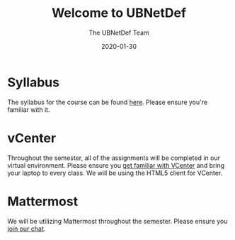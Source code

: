 ﻿---
date: "2020-01-30"
title: "Welcome to UBNetDef"

course: "Systems Security"
semester: "Spring"
year: 2020
author: "The UBNetDef Team"

slug: "Welcome to UBNetDef"
navbar_active_link: "lectures"

summary: |
  Hello, World. Welcome to UBNetDef 2020.

slides: "/slides/spring2020/SysSecIntro.pdf"

has_page: true
---

# Syllabus
The syllabus for the course can be found [here](/courses/syssec/). Please ensure you're familiar with it.

# vCenter
Throughout the semester, all of the assignments will be completed in our virtual environment. Please ensure you [get familiar with VCenter](https://cdr-vcenter.cse.buffalo.edu/) and bring your laptop to every class.
We will be using the HTML5 client for VCenter.

# Mattermost
We will be utilizing Mattermost throughout the semester.  Please ensure you [join our chat](https://chat.ubnetdef.org).
